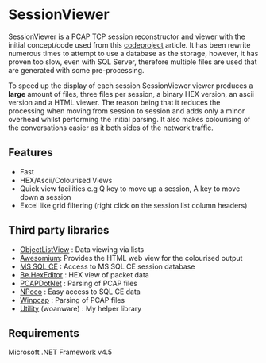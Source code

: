SessionViewer
=============

SessionViewer is a PCAP TCP session reconstructor and viewer with the initial concept/code used from this [codeproject](http://www.codeproject.com/Articles/20501/TCP-Session-Reconstruction-Tool/) article. It has been rewrite numerous times to attempt to use a database as the storage, however, it has proven too slow, even with SQL Server, therefore multiple files are used that are generated with some pre-processing. 

To speed up the display of each session SessionViewer viewer produces a **large** amount of files, three files per session, a binary HEX version, an ascii version and a HTML viewer. The reason being that it reduces the processing when moving from session to session and adds only a minor overhead whilst performing the initial parsing. It also makes colourising of the conversations easier as it both sides of the network traffic.

## Features ##

- Fast
- HEX/Ascii/Colourised Views
- Quick view facilities e.g Q key to move up a session, A key to move down a session
- Excel like grid filtering (right click on the session list column headers)

## Third party libraries ##

- [ObjectListView](http://objectlistview.sourceforge.net/cs/index.html) : Data viewing via lists 
- [Awesomium](http://awesomium.com/): Provides the HTML web view for the colourised output
- [MS SQL CE](http://www.microsoft.com/en-us/download/details.aspx?id=30709) : Access to MS SQL CE session database
- [Be.HexEditor](http://sourceforge.net/projects/hexbox/) : HEX view of packet data
- [PCAPDotNet](http://pcapdotnet.codeplex.com/) : Parsing of PCAP files
- [NPoco](https://github.com/schotime/NPoco) : Easy access to SQL CE data
- [Winpcap](http://www.winpcap.org/) : Parsing of PCAP files
- [Utility](http://www.woanware.co.uk) (woanware) : My helper library

## Requirements ##

Microsoft .NET Framework v4.5